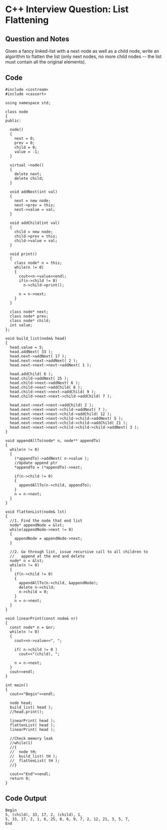
# C++ Interview Question: List Flattening

## Question and Notes

Given a fancy linked-list with a next node as well as a child node, write an algorithm to flatten the list (only next nodes, no more child nodes -- the list must contain all the original elements).

## Code

    #include <iostream>
    #include <cassert>
    
    using namespace std;
    
    class node
    {
    public:
    
      node()
      {
        next = 0;
        prev = 0;
        child = 0;
        value = -1;
      }
    
      virtual ~node()
      {
        delete next;
        delete child;
      }
    
      void addNext(int val)
      {
        next = new node;
        next->prev = this;
        next->value = val;
      }
    
      void addChild(int val)
      {
        child = new node;
        child->prev = this;
        child->value = val;
      }
    
      void print()
      {
        class node* n = this;
        while(n != 0)
        {
          cout<<n->value<<endl;
          if(n->child != 0)
            n->child->print();
          
          n = n->next;
        }
      }
    
      class node* next;
      class node* prev;
      class node* child;
      int value;
    };
    
    void build_list(node& head)
    {
      head.value = 5;
      head.addNext( 33 );
      head.next->addNext( 17 );
      head.next->next->addNext( 2 );
      head.next->next->next->addNext( 1 );
    
      head.addChild( 6 );
      head.child->addNext( 25 );
      head.child->next->addNext( 6 );
      head.child->next->addChild( 8 );
      head.child->next->next->addChild( 9 );
      head.child->next->next->child->addChild( 7 );
    
      head.next->next->next->addChild( 2 );
      head.next->next->next->child->addNext( 7 );
      head.next->next->next->child->addChild( 12 );
      head.next->next->next->child->child->addNext( 5 );
      head.next->next->next->child->child->addChild( 21 );
      head.next->next->next->child->child->child->addNext( 3 );
    }
    
    void appendAllTo(node* n, node** appendTo)
    {
      while(n != 0)
      {
        (*appendTo)->addNext( n->value );
        //Update append ptr
        *appendTo = (*appendTo)->next;
    
        if(n->child != 0)
        {
          appendAllTo(n->child, appendTo);
        }
        n = n->next;
      }
    }
    
    void flattenList(node& lst)
    {
      //1. Find the node that end list
      node* appendNode = &lst;
      while(appendNode->next != 0)
      {
        appendNode = appendNode->next;
      }
    
      //2. Go through list, issue recursive call to all children to 
      //   append at the end and delete
      node* n = &lst;
      while(n != 0)
      {
        if(n->child != 0)
        {
          appendAllTo(n->child, &appendNode);
          delete n->child;
          n->child = 0;
        }
        n = n->next;
      }
    }
    
    void linearPrint(const node& nr)
    {
      const node* n = &nr;
      while(n != 0)
      {
        cout<<n->value<<", ";
    
        if( n->child != 0 )
          cout<<"(child), ";
    
        n = n->next;
      }
      cout<<endl;
    }
    
    int main()
    {
      cout<<"Begin"<<endl;
      
      node head;
      build_list( head );
      //head.print();
    
      linearPrint( head );
      flattenList( head );
      linearPrint( head );
    
      //Check memory leak
      //while(1)
      //{
      //  node tH;
      //  build_list( tH );
      //  flattenList( tH );
      //}
    
      cout<<"End"<<endl;
      return 0;
    }

## Code Output

    Begin
    5, (child), 33, 17, 2, (child), 1, 
    5, 33, 17, 2, 1, 6, 25, 8, 6, 9, 7, 2, 12, 21, 3, 5, 7, 
    End

